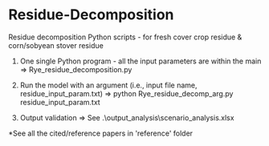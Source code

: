 # Residue-Decomposition
Residue decomposition Python scripts - for fresh cover crop residue &amp; corn/sobyean stover residue 
1) One single Python program - all the input parameters are within the main 
=> Rye_residue_decomposition.py

3) Run the model with an argument (i.e., input file name, residue_input_param.txt)
=> python Rye_residue_decomp_arg.py residue_input_param.txt

4) Output validation
=> See .\output_analysis\scenario_analysis.xlsx

*See all the cited/reference papers in 'reference' folder
